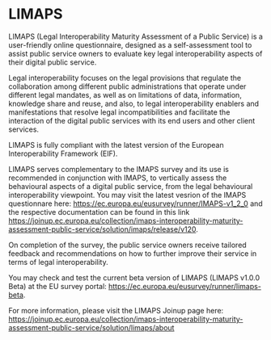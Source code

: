 # LIMAPS
LIMAPS (Legal Interoperability Maturity Assessment of a Public Service) is a user-friendly online questionnaire, designed as a self-assessment tool to assist public service owners to evaluate key legal interoperability aspects of their digital public service.

Legal interoperability focuses on the legal provisions that regulate the collaboration among different public administrations that operate under different legal mandates, as well as on limitations of data, information, knowledge share and reuse, and also, to legal interoperability enablers and manifestations that resolve legal incompatibilities and facilitate the interaction of the digital public services with its end users and other client services.

LIMAPS is fully compliant with the latest version of the European Interoperability Framework (EIF).

LIMAPS serves complementary to the IMAPS survey and its use is recommended in conjunction with IMAPS, to vertically assess the behavioural aspects of a digital public service, from the legal behavioural interoperability viewpoint. You may visit the latest vesrion of the IMAPS questionnare here: https://ec.europa.eu/eusurvey/runner/IMAPS-v1_2_0 and the respective documentation can be found in this link https://joinup.ec.europa.eu/collection/imaps-interoperability-maturity-assessment-public-service/solution/imaps/release/v120.

On completion of the survey, the public service owners receive tailored feedback and recommendations on how to further improve their service in terms of legal interoperability.

You may check and test the current beta version of LIMAPS (LIMAPS v1.0.0 Beta) at the EU survey portal: https://ec.europa.eu/eusurvey/runner/limaps-beta.

For more information, please visit the LIMAPS Joinup page here: https://joinup.ec.europa.eu/collection/imaps-interoperability-maturity-assessment-public-service/solution/limaps/about
